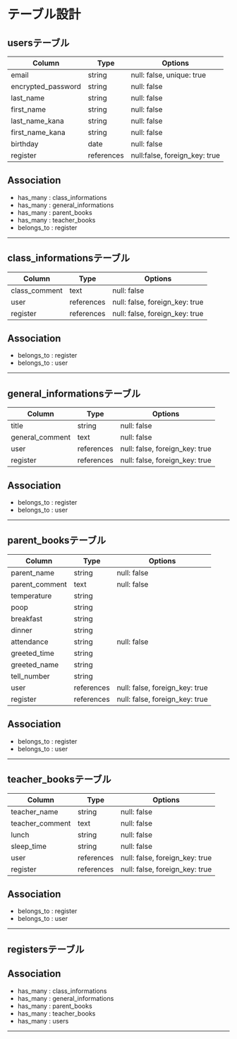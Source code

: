 # テーブル設計

## usersテーブル

| Column             | Type      | Options                      |
|--------------------|-----------|------------------------------|
| email              | string    | null: false, unique: true    |
| encrypted_password | string    | null: false                  |
| last_name          | string    | null: false                  |
| first_name         | string    | null: false                  |
| last_name_kana     | string    | null: false                  |
| first_name_kana    | string    | null: false                  |
| birthday           | date      | null: false                  |
| register           | references| null:false, foreign_key: true|

## Association
- has_many   : class_informations
- has_many   : general_informations
- has_many   : parent_books
- has_many   : teacher_books
- belongs_to : register
----------------------------------------------------------------------

## class_informationsテーブル

| Column               | Type        | Options                            |
|----------------------|-------------|------------------------------------|
| class_comment        | text        | null: false                        |
| user                 | references  | null: false, foreign_key: true     |
| register             | references  | null: false, foreign_key: true     |

## Association
- belongs_to : register
- belongs_to : user
-------------------------------------------------------------------------

## general_informationsテーブル

| Column               | Type        | Options                        |
|----------------------|-------------|--------------------------------|
| title                | string      | null: false                    |
| general_comment      | text        | null: false                    |
| user                 | references  | null: false, foreign_key: true |
| register             | references  | null: false, foreign_key: true |


## Association
- belongs_to : register
- belongs_to : user
-------------------------------------------------------------------------

## parent_booksテーブル

| Column          | Type       | Options                        |
|-----------------|------------|--------------------------------|
| parent_name     | string     | null: false                    |
| parent_comment  | text       | null: false                    |
| temperature     | string     |                                |
| poop            | string     |                                |
| breakfast       | string     |                                |    
| dinner          | string     |                                |  
| attendance      | string     | null: false                    |
| greeted_time    | string     |                                |
| greeted_name    | string     |                                |
| tell_number     | string     |                                |
| user            | references | null: false, foreign_key: true |
| register        | references | null: false, foreign_key: true |


## Association
- belongs_to : register
- belongs_to : user
----------------------------------------------------------------------------

## teacher_booksテーブル

| Column          | Type       | Options                        |
|-----------------|------------|--------------------------------|
| teacher_name    | string     | null: false                    |
| teacher_comment | text       | null: false                    |
| lunch           | string     | null: false                    |
| sleep_time      | string     | null: false                    |
| user            | references | null: false, foreign_key: true |
| register        | references | null: false, foreign_key: true |


## Association
- belongs_to : register
- belongs_to : user
-----------------------------------------------------------------------------

## registersテーブル

## Association
- has_many   : class_informations
- has_many   : general_informations
- has_many   : parent_books
- has_many   : teacher_books
- has_many   : users
----------------------------------------------------------------------------